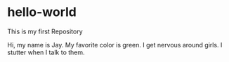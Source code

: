 # hello-world
This is my first Repository

Hi, my name is Jay. My favorite color is green. I get nervous around girls. 
I stutter when I talk to them.
